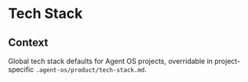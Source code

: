 # Tech Stack

## Context

Global tech stack defaults for Agent OS projects, overridable in project-specific `.agent-os/product/tech-stack.md`.
